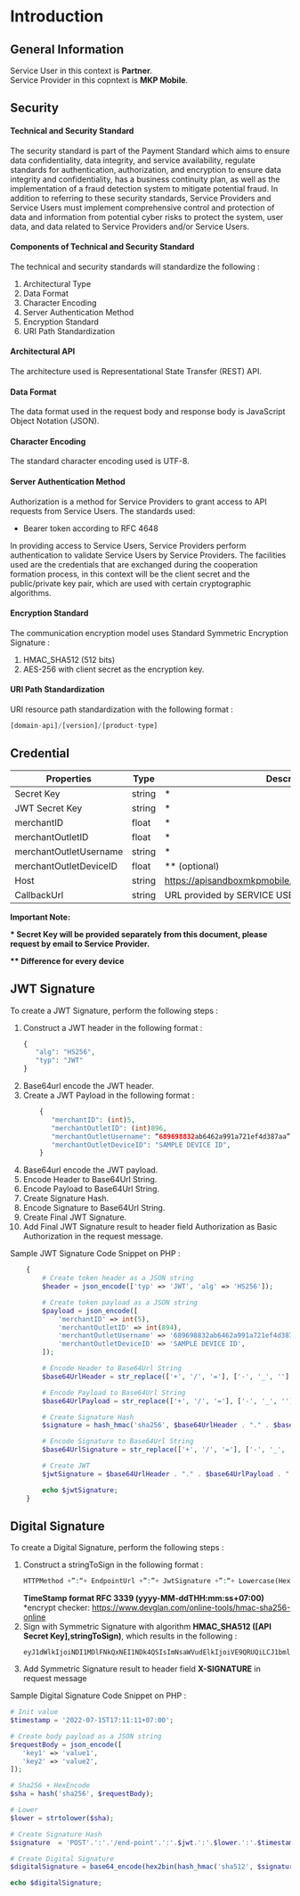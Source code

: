 ﻿# Introduction
## General Information
Service User in this context is **Partner**.
<br>
Service Provider in this copntext is **MKP Mobile**.

## Security
#### Technical and Security Standard
The security standard is part of the Payment Standard which aims to ensure data confidentiality, data integrity, and service availability, regulate standards for authentication, authorization, and encryption to ensure data integrity and confidentiality, has a business continuity plan, as well as the implementation of a fraud detection system to mitigate potential fraud. In addition to referring to these security standards, Service Providers and Service Users must implement comprehensive control and protection of data and information from potential cyber risks to protect the system, user data, and data related to Service Providers and/or Service Users.

#### Components of Technical and Security Standard
The technical and security standards will standardize the following :
1. Architectural Type
2. Data Format
3. Character Encoding
4. Server Authentication Method
5. Encryption Standard
6. URI Path Standardization

#### Architectural API
The architecture used is Representational State Transfer (REST) API.

#### Data Format
The data format used in the request body and response body is JavaScript Object Notation (JSON).

#### Character Encoding
The standard character encoding used is UTF-8.

#### Server Authentication Method
Authorization is a method for Service Providers to grant access to API requests from Service Users. The standards used:
- Bearer token according to RFC 4648

In providing access to Service Users, Service Providers perform authentication to validate Service Users by Service Providers. The facilities used are the credentials that are exchanged during the cooperation formation process, in this context will be the client secret and the public/private key pair, which are used with certain cryptographic algorithms.

#### Encryption Standard
The communication encryption model uses Standard Symmetric Encryption Signature :
1. HMAC_SHA512 (512 bits)
2. AES-256 with client secret as the encryption key.

#### URI Path Standardization
URI resource path standardization with the following format :
```php
[domain-api]/[version]/[product-type]
```

## Credential
| Properties  | Type  | Description  |
|---|---|---|
| Secret Key  | string | *  |
| JWT Secret Key  | string | *  |
| merchantID  | float | *  |
| merchantOutletID  | float | *  |
| merchantOutletUsername  | string | *  |
| merchantOutletDeviceID  | float | ** (optional)  |
| Host  | string | https://apisandboxmkpmobile.mkpmobile.com/api/mybillsv2  |
| CallbackUrl  | string | URL provided by SERVICE USER  |

**Important Note:**
<br>

__* Secret Key will be provided separately from this document, please request by email to Service Provider.__
<br>

__** Difference for every device__

## JWT Signature
To create a JWT Signature, perform the following steps :
1. Construct a JWT header in the following format :
    ```php
    {
       "alg": "HS256",
       "typ": "JWT"
    }
    ```
2. Base64url encode the JWT header.
3. Create a JWT Payload in the following format :
    ```php
        {
           "merchantID": (int)5,
           "merchantOutletID": (int)896,
           "merchantOutletUsername": “689698832ab6462a991a721ef4d387aa”,
           "merchantOutletDeviceID": "SAMPLE DEVICE ID",
        }
    ```
4. Base64url encode the JWT payload.
5. Encode Header to Base64Url String.
6. Encode Payload to Base64Url String.
7. Create Signature Hash.
8. Encode Signature to Base64Url String.
9. Create Final JWT Signature.
10. Add Final JWT Signature result to header field Authorization as Basic Authorization in the request message.

Sample JWT Signature Code Snippet on PHP :
```php
    {
        # Create token header as a JSON string
        $header = json_encode(['typ' => 'JWT', 'alg' => 'HS256']);

        # Create token payload as a JSON string
        $payload = json_encode([
            'merchantID' => int(5),
            'merchantOutletID' => int(894),
            'merchantOutletUsername' => '689698832ab6462a991a721ef4d387aa',
            'merchantOutletDeviceID' => 'SAMPLE DEVICE ID',
        ]);

        # Encode Header to Base64Url String
        $base64UrlHeader = str_replace(['+', '/', '='], ['-', '_', ''], base64_encode($header));

        # Encode Payload to Base64Url String
        $base64UrlPayload = str_replace(['+', '/', '='], ['-', '_', ''], base64_encode($payload));

        # Create Signature Hash
        $signature = hash_hmac('sha256', $base64UrlHeader . "." . $base64UrlPayload, $jwtSecretKey, true);

        # Encode Signature to Base64Url String
        $base64UrlSignature = str_replace(['+', '/', '='], ['-', '_', ''], base64_encode($signature));

        # Create JWT
        $jwtSignature = $base64UrlHeader . "." . $base64UrlPayload . "." . $base64UrlSignature;

        echo $jwtSignature;
    }
```

## Digital Signature
To create a Digital Signature, perform the following steps :
1. Construct a stringToSign in the following format :
    ```php
    HTTPMethod +”:“+ EndpointUrl +”:”+ JwtSignature +”:“+ Lowercase(HexEncode(SHA256(minify(RequestBody))))+“:“+ TimeStamp
    ```
    **TimeStamp format RFC 3339 (yyyy-MM-ddTHH:mm:ss+07:00)**
    *encrypt checker: https://www.devglan.com/online-tools/hmac-sha256-online
2. Sign with Symmetric Signature with algorithm **HMAC_SHA512 ([API Secret Key],stringToSign)**, which results in the following :
    ```console
    eyJ1dWlkIjoiNDI1MDlFNkQxNEI1NDk4QSIsImNsaWVudElkIjoiVE9QRUQiLCJ1bml2Q29kZSI6IjgwMDEiLCJiaWxsaW5nTnVtYmVyIjoiOTE0MTkwMTkzMTc1In0
    ```
3. Add Symmetric Signature result to header field **X-SIGNATURE** in request message

Sample Digital Signature Code Snippet on PHP :
```php
# Init value
$timestamp = '2022-07-15T17:11:11+07:00';

# Create body payload as a JSON string
$requestBody = json_encode([
   'key1' => 'value1',
   'key2' => 'value2',
]);

# Sha256 + HexEncode
$sha = hash('sha256', $requestBody);

# Lower
$lower = strtolower($sha);

# Create Signature Hash
$signature  = 'POST'.':'.'/end-point'.':'.$jwt.':'.$lower.':'.$timestamp;

# Create Digital Signature
$digitalSignature = base64_encode(hex2bin(hash_hmac('sha512', $signature, $secretKey)));

echo $digitalSignature;
```
